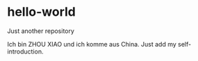 # hello-world
Just another repository

Ich bin ZHOU XIAO und ich komme aus China.
Just add my self-introduction.
